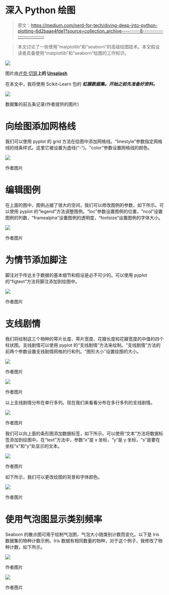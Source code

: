 # 深入 Python 绘图

> 原文：<https://medium.com/nerd-for-tech/diving-deep-into-python-plotting-6d2baae4fde1?source=collection_archive---------8----------------------->

> 本文讨论了一些使用“matplotlib”和“seaborn”的高级绘图技术。本文假设读者具备使用“matplotlib”和“seaborn”绘图的工作知识。

![](img/400bf6882d5a6146059be8375a05d185.png)

图片由[卢克·切瑟](https://unsplash.com/@lukechesser?utm_source=medium&utm_medium=referral)**上的 [Unsplash](https://unsplash.com/?utm_source=medium&utm_medium=referral)**

在本文中，我将使用 Scikit-Learn 包的 ***虹膜数据集。开始之前先准备好资料。***

![](img/24fe1043bfc338f4fd751bc8f58ace94.png)

数据集的前五条记录(作者提供的图片)

# 向绘图添加网格线

我们可以使用 pyplot 的 grid 方法在绘图中添加网格线。“linestyle”参数指定网格线的线条样式。这里它被设置为虚线(“-”)。“color”参数设置网格线的颜色。

![](img/2e9107e21a9cb8b79656e132d7fdaaf1.png)

作者图片

# 编辑图例

在上面的图中，图例占据了很大的空间，我们可以修改图例的参数，如下所示。可以使用 pyplot 的“legend”方法调整图例。“loc”参数设置图例的位置，“ncol”设置图例的列数，“framealpha”设置图例的透明度，“fontsize”设置图例的字体大小。

![](img/33e66cbe8c1dd207198b2aacb266f00a.png)

作者图片

# 为情节添加脚注

脚注对于传达关于数据的基本细节和假设是必不可少的。可以使用 pyplot 的“figtext”方法将脚注添加到绘图中。

![](img/349aea3742d72b812654938e54b1ce96.png)

作者图片

# 支线剧情

我们将绘制这三个物种的萼片长度、萼片宽度、花瓣长度和花瓣宽度的中值的四个柱状图。支线剧情可以使用 pyplot 的“支线剧情”方法来绘制。“支线剧情”方法的前两个参数设置支线剧情网格的行和列。“图形大小”设置绘图的大小。

![](img/ab4f2cfd8c9bd2a563f0049609c7578d.png)

作者图片

![](img/ef68a599b293733bd7ae7eeee5f016d4.png)

作者图片

以上支线剧情分布在单行多列。现在我们来看看分布在多行多列的支线剧情。

![](img/b2f21ccf6d902eff00ffe49449326308.png)

作者图片

我们可以向上面的条形图添加数据标签，如下所示。可以使用“文本”方法将数据标签添加到绘图中。在“text”方法中，参数“x”是 x 坐标，“y”是 y 坐标，“s”是要在坐标“x”和“y”处显示的文本。

![](img/73c41c2a5781267d4cdcad536eedb69d.png)

作者图片

如下所示，我们可以更改绘图的背景和字体颜色。

![](img/20add0b992c45771ac8ecd51fe786c33.png)

作者图片

# 使用气泡图显示类别频率

Seaborn 的散点图可用于绘制气泡图，气泡大小随类别计数而变化。以下是 Iris 数据集的物种计数示例。Iris 数据有相同数量的物种，对于这个例子，我修改了物种计数，如下所示。

![](img/5ae4d137482872dafe557aa85ff126d0.png)

作者图片

![](img/513e208de5ed54a1e87f68b6d7d1df95.png)

作者图片